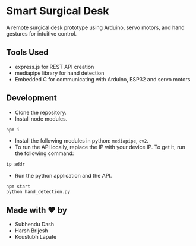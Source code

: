 # Smart Surgical Desk

A remote surgical desk prototype using Arduino, servo motors, and hand gestures for intuitive control.

## Tools Used

- express.js for REST API creation
- mediapipe library for hand detection
- Embedded C for communicating with Arduino, ESP32 and servo motors

## Development

- Clone the repository.
- Install node modules.

```bash
npm i
```

- Install the following modules in python: `mediapipe`, `cv2`.
- To run the API locally, replace the IP with your device IP. To get it, run the following command:

```bash
ip addr
```

- Run the python application and the API.

```
npm start
python hand_detection.py
```


## Made with ❤️  by

- Subhendu Dash
- Harsh Brijesh
- Koustubh Lapate

 
